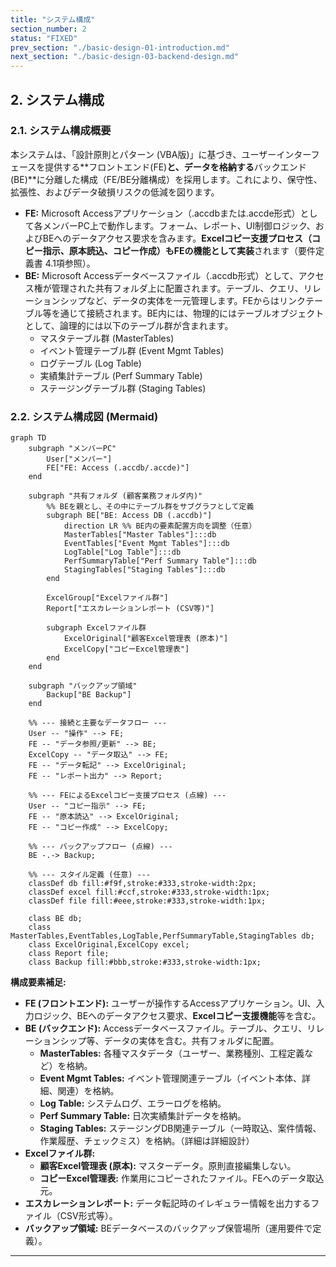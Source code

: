 ```yaml
---
title: "システム構成"
section_number: 2
status: "FIXED"
prev_section: "./basic-design-01-introduction.md"
next_section: "./basic-design-03-backend-design.md"
---
```


## 2. システム構成

### 2.1. システム構成概要
本システムは、「設計原則とパターン (VBA版)」に基づき、ユーザーインターフェースを提供する**フロントエンド(FE)**と、データを格納する**バックエンド(BE)**に分離した構成（FE/BE分離構成）を採用します。これにより、保守性、拡張性、およびデータ破損リスクの低減を図ります。

* **FE:** Microsoft Accessアプリケーション（.accdbまたは.accde形式）として各メンバーPC上で動作します。フォーム、レポート、UI制御ロジック、およびBEへのデータアクセス要求を含みます。**Excelコピー支援プロセス（コピー指示、原本読込、コピー作成）もFEの機能として実装**されます（要件定義書 4.1項参照）。
* **BE:** Microsoft Accessデータベースファイル（.accdb形式）として、アクセス権が管理された共有フォルダ上に配置されます。テーブル、クエリ、リレーションシップなど、データの実体を一元管理します。FEからはリンクテーブル等を通じて接続されます。BE内には、物理的にはテーブルオブジェクトとして、論理的には以下のテーブル群が含まれます。
    * マスタテーブル群 (MasterTables)
    * イベント管理テーブル群 (Event Mgmt Tables)
    * ログテーブル (Log Table)
    * 実績集計テーブル (Perf Summary Table)
    * ステージングテーブル群 (Staging Tables)

### 2.2. システム構成図 (Mermaid)

```mermaid
graph TD
    subgraph "メンバーPC"
        User["メンバー"]
        FE["FE: Access (.accdb/.accde)"]
    end

    subgraph "共有フォルダ (顧客業務フォルダ内)"
        %% BEを親とし、その中にテーブル群をサブグラフとして定義
        subgraph BE["BE: Access DB (.accdb)"]
            direction LR %% BE内の要素配置方向を調整（任意）
            MasterTables["Master Tables"]:::db
            EventTables["Event Mgmt Tables"]:::db
            LogTable["Log Table"]:::db
            PerfSummaryTable["Perf Summary Table"]:::db
            StagingTables["Staging Tables"]:::db
        end

        ExcelGroup["Excelファイル群"]
        Report["エスカレーションレポート (CSV等)"]

        subgraph Excelファイル群
            ExcelOriginal["顧客Excel管理表 (原本)"]
            ExcelCopy["コピーExcel管理表"]
        end
    end

    subgraph "バックアップ領域"
        Backup["BE Backup"]
    end

    %% --- 接続と主要なデータフロー ---
    User -- "操作" --> FE;
    FE -- "データ参照/更新" --> BE;
    ExcelCopy -- "データ取込" --> FE;
    FE -- "データ転記" --> ExcelOriginal;
    FE -- "レポート出力" --> Report;

    %% --- FEによるExcelコピー支援プロセス (点線) ---
    User -- "コピー指示" --> FE;
    FE -- "原本読込" --> ExcelOriginal;
    FE -- "コピー作成" --> ExcelCopy;

    %% --- バックアップフロー (点線) ---
    BE -.-> Backup;

    %% --- スタイル定義 (任意) ---
    classDef db fill:#f9f,stroke:#333,stroke-width:2px;
    classDef excel fill:#ccf,stroke:#333,stroke-width:1px;
    classDef file fill:#eee,stroke:#333,stroke-width:1px;

    class BE db;
    class MasterTables,EventTables,LogTable,PerfSummaryTable,StagingTables db;
    class ExcelOriginal,ExcelCopy excel;
    class Report file;
    class Backup fill:#bbb,stroke:#333,stroke-width:1px;

```

**構成要素補足:**

* **FE (フロントエンド):** ユーザーが操作するAccessアプリケーション。UI、入力ロジック、BEへのデータアクセス要求、**Excelコピー支援機能**等を含む。
* **BE (バックエンド):** Accessデータベースファイル。テーブル、クエリ、リレーションシップ等、データの実体を含む。共有フォルダに配置。
    * **MasterTables:** 各種マスタデータ（ユーザー、業務種別、工程定義など）を格納。
    * **Event Mgmt Tables:** イベント管理関連テーブル（イベント本体、詳細、関連）を格納。
    * **Log Table:** システムログ、エラーログを格納。
    * **Perf Summary Table:** 日次実績集計データを格納。
    * **Staging Tables:** ステージングDB関連テーブル（一時取込、案件情報、作業履歴、チェックミス）を格納。（詳細は詳細設計）
* **Excelファイル群:**
    * **顧客Excel管理表 (原本):** マスターデータ。原則直接編集しない。
    * **コピーExcel管理表:** 作業用にコピーされたファイル。FEへのデータ取込元。
* **エスカレーションレポート:** データ転記時のイレギュラー情報を出力するファイル（CSV形式等）。
* **バックアップ領域:** BEデータベースのバックアップ保管場所（運用要件で定義）。


---
